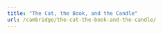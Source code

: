 ```yaml
---
title: "The Cat, the Book, and the Candle"
url: /cambridge/the-cat-the-book-and-the-candle/
---
```

